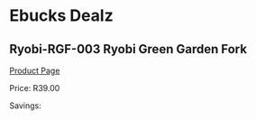
# Ebucks Dealz
## Ryobi-RGF-003 Ryobi Green Garden Fork
[Product Page](https://www.ebucks.com/web/shop/productSelected.do?prodId=1220448775&catId=363410833)

Price: R39.00

Savings: 


	
